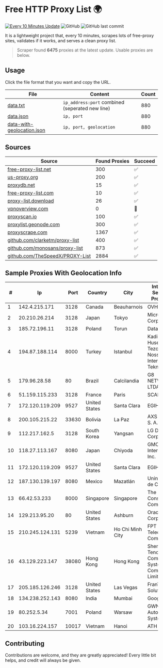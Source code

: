 
# Free HTTP Proxy List 🌍

[![Every 10 Minutes Update](https://github.com/mertguvencli/http-proxy-list/actions/workflows/main.yml/badge.svg?branch=main)](https://github.com/mertguvencli/http-proxy-list/actions/workflows/main.yml)
![GitHub](https://img.shields.io/github/license/mertguvencli/http-proxy-list)
![GitHub last commit](https://img.shields.io/github/last-commit/mertguvencli/http-proxy-list)

It is a lightweight project that, every 10 minutes, scrapes lots of free-proxy sites, validates if it works, and serves a clean proxy list.


> Scraper found **6475** proxies at the latest update. Usable proxies are below.

## Usage

Click the file format that you want and copy the URL.


|File|Content|Count|
|----|-------|-----|
|[data.txt](https://raw.githubusercontent.com/mertguvencli/http-proxy-list/main/proxy-list/data.txt)|`ip_address:port` combined (seperated new line)|880|
|[data.json](https://raw.githubusercontent.com/mertguvencli/http-proxy-list/main/proxy-list/data.json)|`ip, port`|880|
|[data-with-geolocation.json](https://raw.githubusercontent.com/mertguvencli/http-proxy-list/main/proxy-list/data-with-geolocation.json)|`ip, port, geolocation`|880|

## Sources

|Source|Found Proxies|Succeed|
|------|-------------|-------|
|[free-proxy-list.net](https://free-proxy-list.net)|300|✅|
|[us-proxy.org](https://www.us-proxy.org)|200|✅|
|[proxydb.net](http://proxydb.net)|15|✅|
|[free-proxy-list.com](https://free-proxy-list.com/?page=&port=&type%5B%5D=http&type%5B%5D=https&up_time=0&search=Search)|10|✅|
|[proxy-list.download](https://www.proxy-list.download/HTTP)|26|✅|
|[vpnoverview.com](https://vpnoverview.com/privacy/anonymous-browsing/free-proxy-servers)|0|🚫|
|[proxyscan.io](https://www.proxyscan.io)|100|✅|
|[proxylist.geonode.com](https://proxylist.geonode.com/api/proxy-list?limit=300&page=1&sort_by=lastChecked&sort_type=desc&protocols=http,https)|300|✅|
|[proxyscrape.com](https://api.proxyscrape.com/v2/?request=displayproxies&protocol=http&timeout=10000&country=all&ssl=all&anonymity=all)|1367|✅|
|[github.com/clarketm/proxy-list](https://raw.githubusercontent.com/clarketm/proxy-list/master/proxy-list-raw.txt)|400|✅|
|[github.com/monosans/proxy-list](https://raw.githubusercontent.com/monosans/proxy-list/main/proxies/http.txt)|873|✅|
|[github.com/TheSpeedX/PROXY-List](https://raw.githubusercontent.com/TheSpeedX/PROXY-List/master/http.txt)|2884|✅|


## Sample Proxies With Geolocation Info

|#|Ip|Port|Country|City|Internet Service Provider|
|-|--|----|-------|----|-------------------------|
|1|142.4.215.171|3128|Canada|Beauharnois|OVH SAS|
|2|20.210.26.214|3128|Japan|Tokyo|Microsoft Corporation|
|3|185.72.196.11|3128|Poland|Torun|Data Space|
|4|194.87.188.114|8000|Turkey|Istanbul|Kadir Huseyin Tezcan Nosspeed Internet Teknolojileri|
|5|179.96.28.58|80|Brazil|Calcilandia|G8 NETWORKS LTDA|
|6|51.159.115.233|3128|France|Paris|SCALEWAY|
|7|172.120.119.209|9527|United States|Santa Clara|EGIHosting|
|8|200.105.215.22|33630|Bolivia|La Paz|AXS Bolivia S. A.|
|9|112.217.162.5|3128|South Korea|Yangsan|LG DACOM Corporation|
|10|118.27.113.167|8080|Japan|Chiyoda|GMO Internet, Inc.|
|11|172.120.119.209|9527|United States|Santa Clara|EGIHosting|
|12|187.130.139.197|8080|Mexico|Mazatlán|Uninet S.A. de C.V.|
|13|66.42.53.233|8000|Singapore|Singapore|The Constant Company|
|14|129.213.95.20|80|United States|Ashburn|Oracle Corporation|
|15|210.245.124.131|5239|Vietnam|Ho Chi Minh City|FPT Telecom Company|
|16|43.129.223.147|38080|Hong Kong|Hong Kong|Shenzhen Tencent Computer Systems Company Limited|
|17|205.185.126.246|3128|United States|Las Vegas|FranTech Solutions|
|18|134.238.252.143|8080|India|Mumbai|Google LLC|
|19|80.252.5.34|7001|Poland|Warsaw|GWNET Autonomus System|
|20|103.16.224.157|10017|Vietnam|Hanoi|ATH|



## Contributing

Contributions are welcome, and they are greatly appreciated! Every
little bit helps, and credit will always be given.

